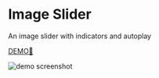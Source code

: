 # Image Slider

An image slider with indicators and autoplay

[DEMO🚀](https://xokryzx.github.io/image-slider/)

![demo screenshot](https://github.com/xokryzx/image-slider/assets/141014508/a03b08e1-48fe-4651-9bf6-9a87b906f074)
